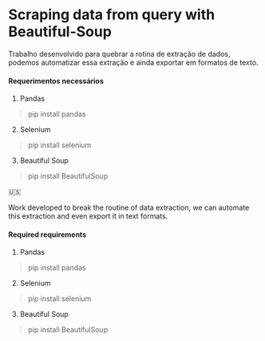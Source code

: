 # Scraping data from query with Beautiful-Soup


Trabalho desenvolvido para quebrar a rotina de extração de dados, podemos automatizar essa extração e ainda exportar em formatos de texto.

#### Requerimentos necessários

1. Pandas
> pip install pandas

2. Selenium
> pip install selenium

3. Beautiful Soup
> pip install BeautifulSoup

:us:

Work developed to break the routine of data extraction, we can automate this extraction and even export it in text formats.

#### Required requirements

1. Pandas
> pip install pandas

2. Selenium
> pip install selenium

3. Beautiful Soup
> pip install BeautifulSoup
